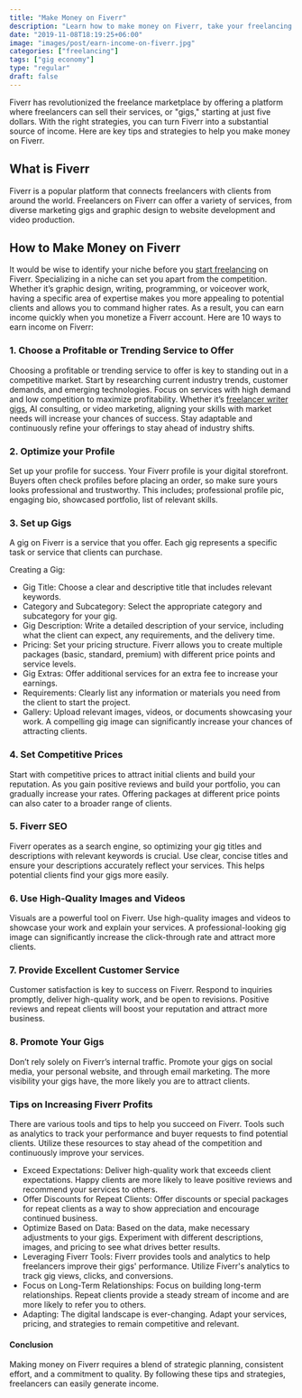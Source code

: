```yaml
---
title: "Make Money on Fiverr"
description: "Learn how to make money on Fiverr, take your freelancing earnings to the next level. Find benefits and challenges of earning on the platform."
date: "2019-11-08T18:19:25+06:00"
image: "images/post/earn-income-on-fiverr.jpg"
categories: ["freelancing"]
tags: ["gig economy"]
type: "regular"
draft: false
---
```


Fiverr has revolutionized the freelance marketplace by offering a platform where freelancers can sell their services, or "gigs," starting at just five dollars. With the right strategies, you can turn Fiverr into a substantial source of income. Here are key tips and strategies to help you make money on Fiverr.

## What is Fiverr

Fiverr is a popular platform that connects freelancers with clients from around the world. Freelancers on Fiverr can offer a variety of services, from diverse marketing gigs and graphic design to website development and video production.

## How to Make Money on Fiverr

It would be wise to identify your niche before you [start freelancing](/blog/how-to-start-freelancing) on Fiverr. Specializing in a niche can set you apart from the competition. Whether it’s graphic design, writing, programming, or voiceover work, having a specific area of expertise makes you more appealing to potential clients and allows you to command higher rates. As a result, you can earn income quickly when you monetize a Fiverr account. Here are 10 ways to earn income on Fiverr:

### 1. Choose a Profitable or Trending Service to Offer

Choosing a profitable or trending service to offer is key to standing out in a competitive market. Start by researching current industry trends, customer demands, and emerging technologies. Focus on services with high demand and low competition to maximize profitability. Whether it’s [freelancer writer gigs](/blog/find-freelance-writing-gigs), AI consulting, or video marketing, aligning your skills with market needs will increase your chances of success. Stay adaptable and continuously refine your offerings to stay ahead of industry shifts.

### 2. Optimize your Profile

Set up your profile for success. Your Fiverr profile is your digital storefront. Buyers often check profiles before placing an order, so make sure yours looks professional and trustworthy. This includes; professional profile pic, engaging bio, showcased portfolio, list of relevant skills.

### 3. Set up Gigs

A gig on Fiverr is a service that you offer. Each gig represents a specific task or service that clients can purchase.

Creating a Gig:

- Gig Title: Choose a clear and descriptive title that includes relevant keywords.
- Category and Subcategory: Select the appropriate category and subcategory for your gig.
- Gig Description: Write a detailed description of your service, including what the client can expect, any requirements, and the delivery time.
- Pricing: Set your pricing structure. Fiverr allows you to create multiple packages (basic, standard, premium) with different price points and service levels.
- Gig Extras: Offer additional services for an extra fee to increase your earnings.
- Requirements: Clearly list any information or materials you need from the client to start the project.
- Gallery: Upload relevant images, videos, or documents showcasing your work. A compelling gig image can significantly increase your chances of attracting clients.

### 4. Set Competitive Prices

Start with competitive prices to attract initial clients and build your reputation. As you gain positive reviews and build your portfolio, you can gradually increase your rates. Offering packages at different price points can also cater to a broader range of clients.

### 5. Fiverr SEO

Fiverr operates as a search engine, so optimizing your gig titles and descriptions with relevant keywords is crucial. Use clear, concise titles and ensure your descriptions accurately reflect your services. This helps potential clients find your gigs more easily.

### 6. Use High-Quality Images and Videos

Visuals are a powerful tool on Fiverr. Use high-quality images and videos to showcase your work and explain your services. A professional-looking gig image can significantly increase the click-through rate and attract more clients.

### 7. Provide Excellent Customer Service

Customer satisfaction is key to success on Fiverr. Respond to inquiries promptly, deliver high-quality work, and be open to revisions. Positive reviews and repeat clients will boost your reputation and attract more business.

### 8. Promote Your Gigs

Don’t rely solely on Fiverr’s internal traffic. Promote your gigs on social media, your personal website, and through email marketing. The more visibility your gigs have, the more likely you are to attract clients.

### Tips on Increasing Fiverr Profits

There are various tools and tips to help you succeed on Fiverr. Tools such as analytics to track your performance and buyer requests to find potential clients. Utilize these resources to stay ahead of the competition and continuously improve your services.

- Exceed Expectations: Deliver high-quality work that exceeds client expectations. Happy clients are more likely to leave positive reviews and recommend your services to others.
- Offer Discounts for Repeat Clients: Offer discounts or special packages for repeat clients as a way to show appreciation and encourage continued business.
- Optimize Based on Data: Based on the data, make necessary adjustments to your gigs. Experiment with different descriptions, images, and pricing to see what drives better results.
- Leveraging Fiverr Tools: Fiverr provides tools and analytics to help freelancers improve their gigs' performance. Utilize Fiverr's analytics to track gig views, clicks, and conversions.
- Focus on Long-Term Relationships: Focus on building long-term relationships. Repeat clients provide a steady stream of income and are more likely to refer you to others.
- Adapting: The digital landscape is ever-changing. Adapt your services, pricing, and strategies to remain competitive and relevant.

#### Conclusion

Making money on Fiverr requires a blend of strategic planning, consistent effort, and a commitment to quality. By following these tips and strategies, freelancers can easily generate income.
